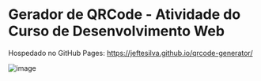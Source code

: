 # Gerador de QRCode - Atividade do Curso de Desenvolvimento Web

Hospedado no GitHub Pages: https://jeftesilva.github.io/qrcode-generator/

![image](https://user-images.githubusercontent.com/11585324/199611956-3d1f8895-736d-4310-b9c0-efb3d6ee14e1.png)
